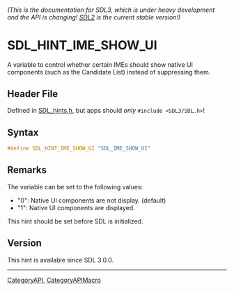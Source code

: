 ###### (This is the documentation for SDL3, which is under heavy development and the API is changing! [SDL2](https://wiki.libsdl.org/SDL2/) is the current stable version!)
# SDL_HINT_IME_SHOW_UI

A variable to control whether certain IMEs should show native UI components (such as the Candidate List) instead of suppressing them.

## Header File

Defined in [SDL_hints.h](https://github.com/libsdl-org/SDL/blob/main/include/SDL3/SDL_hints.h), but apps should _only_ `#include <SDL3/SDL.h>`!

## Syntax

```c
#define SDL_HINT_IME_SHOW_UI "SDL_IME_SHOW_UI"
```

## Remarks

The variable can be set to the following values:

- "0": Native UI components are not display. (default)
- "1": Native UI components are displayed.

This hint should be set before SDL is initialized.

## Version

This hint is available since SDL 3.0.0.

----
[CategoryAPI](CategoryAPI), [CategoryAPIMacro](CategoryAPIMacro)

